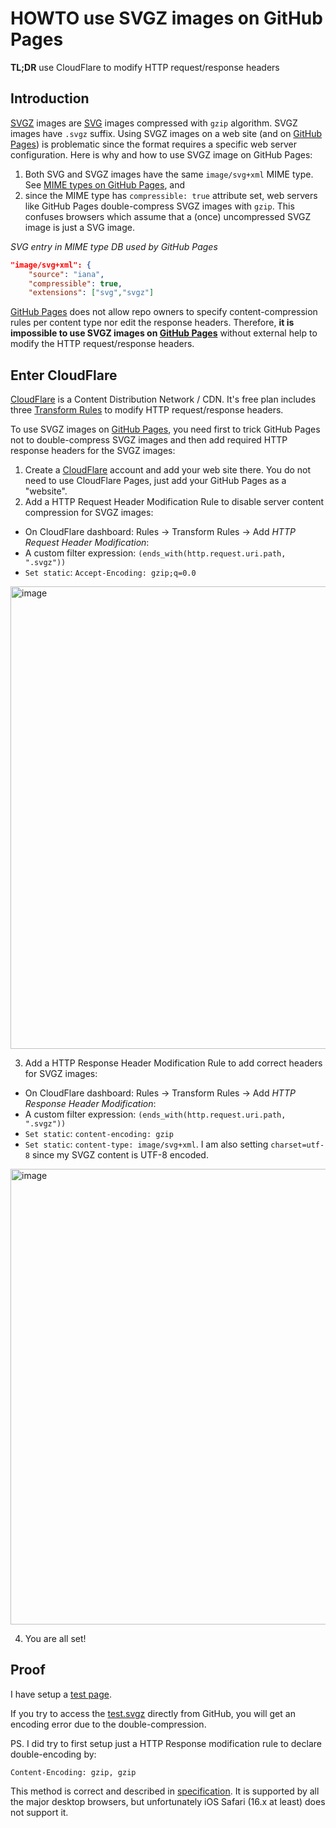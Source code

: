 # HOWTO use SVGZ images on GitHub Pages

**TL;DR** use CloudFlare to modify HTTP request/response headers

## Introduction

[SVGZ](https://en.wikipedia.org/wiki/SVG#Compression) images are [SVG](https://en.wikipedia.org/wiki/SVG) images compressed with `gzip` algorithm. SVGZ images have `.svgz` suffix. Using SVGZ images on a web site (and on [GitHub Pages](https://pages.github.com/)) is problematic since the format requires a specific web server configuration. Here is why and how to use SVGZ image on GitHub Pages:

1. Both SVG and SVGZ images have the same `image/svg+xml` MIME type. See [MIME types on GitHub Pages](https://docs.github.com/en/pages/getting-started-with-github-pages/about-github-pages#mime-types-on-github-pages), and
2. since the MIME type has `compressible: true` attribute set, web servers like GitHub Pages double-compress SVGZ images with `gzip`. This confuses browsers which assume that a (once) uncompressed SVGZ image is just a SVG image. 

*SVG entry in MIME type DB used by GitHub Pages*
```json
"image/svg+xml": {
    "source": "iana",
    "compressible": true,
    "extensions": ["svg","svgz"]
```

[GitHub Pages](https://pages.github.com/) does not allow repo owners to specify content-compression rules per content type nor edit the response headers. Therefore, **it is impossible to use SVGZ images on [GitHub Pages](https://pages.github.com/)** without external help to modify the HTTP request/response headers.  

## Enter CloudFlare

[CloudFlare](cloudflare.com/) is a Content Distribution Network / CDN. It's free plan includes three [Transform Rules](https://developers.cloudflare.com/rules/transform/) to modify HTTP request/response headers. 

To use SVGZ images on [GitHub Pages](https://pages.github.com/), you need first to trick GitHub Pages not to double-compress SVGZ images and then add required HTTP response headers for the SVGZ images: 

1. Create a [CloudFlare](cloudflare.com/) account and add your web site there. You do not need to use CloudFlare Pages, just add your GitHub Pages as a "website".
2. Add a  HTTP Request Header Modification Rule to disable server content compression for SVGZ images:
* On CloudFlare dashboard: Rules -> Transform Rules -> Add _HTTP Request Header Modification_:
* A custom filter expression: `(ends_with(http.request.uri.path, ".svgz"))`
* `Set static`: `Accept-Encoding: gzip;q=0.0`

<img width="740" alt="image" src="https://user-images.githubusercontent.com/43722525/211169950-08b96a99-43f1-4a62-a4bc-e57749b6d029.png">

3. Add a  HTTP Response Header Modification Rule to add correct headers for SVGZ images:
* On CloudFlare dashboard: Rules -> Transform Rules -> Add _HTTP Response Header Modification_:
* A custom filter expression: `(ends_with(http.request.uri.path, ".svgz"))`
* `Set static`: `content-encoding: gzip`
* `Set static`: `content-type: image/svg+xml`. I am also setting `charset=utf-8` since my SVGZ content is UTF-8 encoded. 

<img width="729" alt="image" src="https://user-images.githubusercontent.com/43722525/211172546-a19d4000-7117-4b92-96b6-51f91a27683a.png">

4. You are all set! 

## Proof 

I have setup a [test page](https://blitzanalysiz.com/test.html). 

If you try to access the [test.svgz](https://github.com/Jylpah/jylpah.github.io/blob/main/test.svgz?raw=true) directly from GitHub, you will get an encoding error due to the double-compression. 

PS. I did try to first setup just a HTTP Response modification rule to declare double-encoding by:

```
Content-Encoding: gzip, gzip
```

This method is correct and described in [specification](https://developer.mozilla.org/en-US/docs/Web/HTTP/Headers/Content-Encoding#syntax). It is supported by all the major desktop browsers, but unfortunately iOS Safari (16.x at least) does not support it. 
